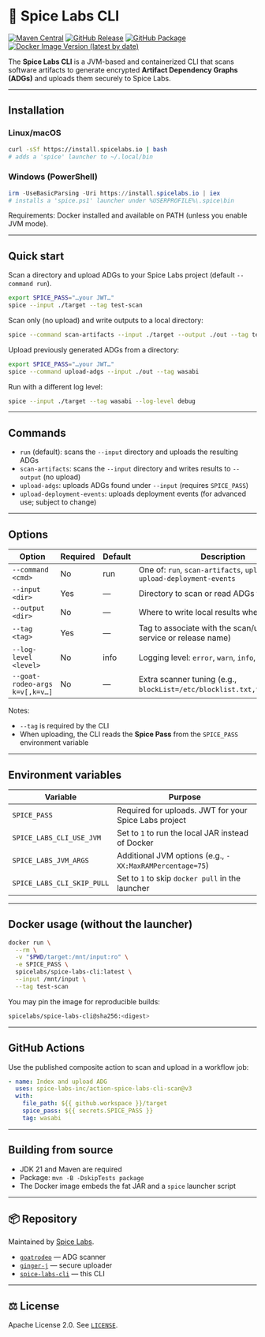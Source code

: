 # 🔩 Spice Labs CLI

[![Maven Central](https://img.shields.io/maven-central/v/io.spicelabs/spice-labs-cli?label=Maven%20Central)](https://central.sonatype.com/artifact/io.spicelabs/spice-labs-cli)
[![GitHub Release](https://img.shields.io/github/v/release/spice-labs-inc/spice-labs-cli?label=GitHub%20Release)](https://github.com/spice-labs-inc/spice-labs-cli/releases)
[![GitHub Package](https://img.shields.io/badge/GitHub-Packages-blue?logo=github)](https://github.com/spice-labs-inc/spice-labs-cli/packages/)
[![Docker Image Version (latest by date)](https://img.shields.io/docker/v/spicelabs/spice-labs-cli?sort=date&label=Docker%20Hub)](https://hub.docker.com/r/spicelabs/spice-labs-cli)

The **Spice Labs CLI** is a JVM-based and containerized CLI that scans software artifacts to generate encrypted **Artifact Dependency Graphs (ADGs)** and uploads them securely to Spice Labs.

---

## Installation

### Linux/macOS
```bash
curl -sSf https://install.spicelabs.io | bash
# adds a 'spice' launcher to ~/.local/bin
```

### Windows (PowerShell)
```powershell
irm -UseBasicParsing -Uri https://install.spicelabs.io | iex
# installs a 'spice.ps1' launcher under %USERPROFILE%\.spice\bin
```

Requirements: Docker installed and available on PATH (unless you enable JVM mode).

---

## Quick start

Scan a directory and upload ADGs to your Spice Labs project (default `--command run`).

```bash
export SPICE_PASS="…your JWT…"
spice --input ./target --tag test-scan
```

Scan only (no upload) and write outputs to a local directory:

```bash
spice --command scan-artifacts --input ./target --output ./out --tag test-scan
```

Upload previously generated ADGs from a directory:

```bash
export SPICE_PASS="…your JWT…"
spice --command upload-adgs --input ./out --tag wasabi
```

Run with a different log level:

```bash
spice --input ./target --tag wasabi --log-level debug
```

---

## Commands

- `run` (default): scans the `--input` directory and uploads the resulting ADGs
- `scan-artifacts`: scans the `--input` directory and writes results to `--output` (no upload)
- `upload-adgs`: uploads ADGs found under `--input` (requires `SPICE_PASS`)
- `upload-deployment-events`: uploads deployment events (for advanced use; subject to change)

---

## Options

| Option                  | Required | Default | Description                                                                 |
|-------------------------|----------|---------|-----------------------------------------------------------------------------|
| `--command <cmd>`       | No       | run     | One of: `run`, `scan-artifacts`, `upload-adgs`, `upload-deployment-events` |
| `--input <dir>`         | Yes      | —       | Directory to scan or read ADGs from                                         |
| `--output <dir>`        | No       | —       | Where to write local results when scanning                                  |
| `--tag <tag>`           | Yes      | —       | Tag to associate with the scan/upload (e.g., a service or release name)     |
| `--log-level <level>`   | No       | info    | Logging level: `error`, `warn`, `info`, `debug`, `trace`                    |
| `--goat-rodeo-args k=v[,k=v…]` | No | —       | Extra scanner tuning (e.g., `blockList=/etc/blocklist.txt,tempDir=/tmp`)    |

Notes:

- `--tag` is required by the CLI
- When uploading, the CLI reads the **Spice Pass** from the `SPICE_PASS` environment variable

---

## Environment variables

| Variable                     | Purpose                                                                                       |
|-----------------------------|-----------------------------------------------------------------------------------------------|
| `SPICE_PASS`                | Required for uploads.  JWT for your Spice Labs project                                        |
| `SPICE_LABS_CLI_USE_JVM`    | Set to `1` to run the local JAR instead of Docker                                            |
| `SPICE_LABS_JVM_ARGS`       | Additional JVM options (e.g., `-XX:MaxRAMPercentage=75`)                                     |
| `SPICE_LABS_CLI_SKIP_PULL`  | Set to `1` to skip `docker pull` in the launcher                                             |

---

## Docker usage (without the launcher)

```bash
docker run \
  --rm \
  -v "$PWD/target:/mnt/input:ro" \
  -e SPICE_PASS \
  spicelabs/spice-labs-cli:latest \
  --input /mnt/input \
  --tag test-scan
```

You may pin the image for reproducible builds:

```bash
spicelabs/spice-labs-cli@sha256:<digest>
```

---

## GitHub Actions

Use the published composite action to scan and upload in a workflow job:

```yaml
- name: Index and upload ADG
  uses: spice-labs-inc/action-spice-labs-cli-scan@v3
  with:
    file_path: ${{ github.workspace }}/target
    spice_pass: ${{ secrets.SPICE_PASS }}
    tag: wasabi
```

---

## Building from source

- JDK 21 and Maven are required
- Package: `mvn -B -DskipTests package`
- The Docker image embeds the fat JAR and a `spice` launcher script

---

## 📦 Repository

Maintained by [Spice Labs](https://github.com/spice-labs-inc).

- [`goatrodeo`](https://github.com/spice-labs-inc/goatrodeo) — ADG scanner
- [`ginger-j`](https://github.com/spice-labs-inc/ginger-j) — secure uploader
- [`spice-labs-cli`](https://github.com/spice-labs-inc/spice-labs-cli) — this CLI

---

## ⚖️ License

Apache License 2.0. See [`LICENSE`](LICENSE).

